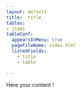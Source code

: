```yaml
---
layout: default
title: _title_
tables:
- items
tableConf:
  appearsInMenu: true
  pageFileName: index.html
  listedFields:
    - title
    - table

---
```

Here your content !
